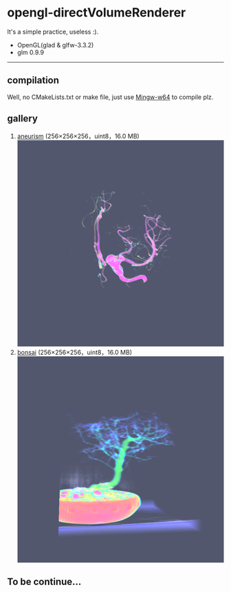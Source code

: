 # opengl-directVolumeRenderer

It's a simple practice, useless :).

+ OpenGL(glad & glfw-3.3.2)
+ glm 0.9.9
---
## compilation

Well, no CMakeLists.txt or make file, just use [Mingw-w64](http://www.mingw-w64.org/doku.php) to compile plz.

## gallery

1. [aneurism](http://cdn.klacansky.com/open-scivis-datasets/aneurism/aneurism_256x256x256_uint8.raw) (256×256×256，uint8，16.0 MB) ![aneurism](./gallery/aneurism.png)
2. [bonsai]([gallery/bonsai.png](http://cdn.klacansky.com/open-scivis-datasets/bonsai/bonsai_256x256x256_uint8.raw)) (256×256×256，uint8，16.0 MB) ![bonsai](gallery/bonsai.png)

## To be continue...
